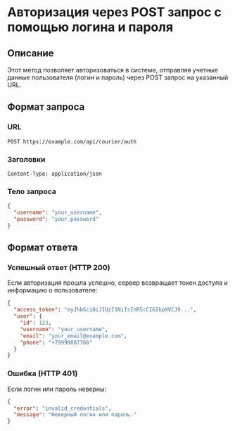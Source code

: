 # Авторизация через POST запрос с помощью логина и пароля

## Описание
Этот метод позволяет авторизоваться в системе, отправляя учетные данные пользователя (логин и пароль) через POST запрос на указанный URL.

## Формат запроса
### URL
```
POST https://example.com/api/courier/auth
```

### Заголовки
```
Content-Type: application/json
```

### Тело запроса
```json
{
  "username": "your_username",
  "password": "your_password"
}
```

## Формат ответа
### Успешный ответ (HTTP 200)
Если авторизация прошла успешно, сервер возвращает токен доступа и информацию о пользователе:
```json
{
  "access_token": "eyJhbGciOiJIUzI1NiIsInR5cCI6IkpXVCJ9...",
  "user": {
    "id": 123,
    "username": "your_username",
    "email": "your_email@example.com",
    "phone": "+79998887766"
  }
}
```

### Ошибка (HTTP 401)
Если логин или пароль неверны:
```json
{
  "error": "invalid_credentials",
  "message": "Неверный логин или пароль."
}
```